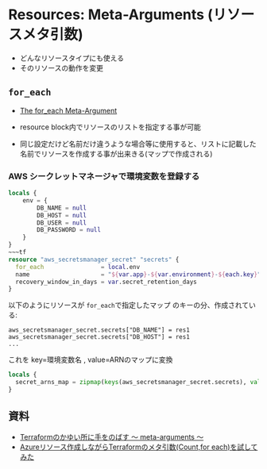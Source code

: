 # Resources: Meta-Arguments  (リソースメタ引数)

- どんなリソースタイプにも使える
- そのリソースの動作を変更


## `for_each`

- [The for_each Meta-Argument](https://www.terraform.io/language/meta-arguments/for_each)

- resource block内でリソースのリストを指定する事が可能
- 同じ設定だけど名前だけ違うような場合等に使用すると、リストに記載した名前でリソースを作成する事が出来きる(マップで作成される)

### AWS シークレットマネージャで環境変数を登録する
~~~tf
locals {
    env = {
        DB_NAME = null
        DB_HOST = null
        DB_USER = null
        DB_PASSWORD = null
    }
}
~~~tf
resource "aws_secretsmanager_secret" "secrets" {
  for_each                = local.env 
  name                    = "${var.app}-${var.environment}-${each.key}"
  recovery_window_in_days = var.secret_retention_days
}
~~~

以下のようにリソースが `for_each`で指定したマップ のキーの分、作成されている:

~~~
aws_secretsmanager_secret.secrets["DB_NAME"] = res1
aws_secretsmanager_secret.secrets["DB_HOST"] = res1
...
~~~

これを key=環境変数名 , value=ARNのマップに変換

~~~tf
locals {
  secret_arns_map = zipmap(keys(aws_secretsmanager_secret.secrets), values(aws_secretsmanager_secret.secrets)[*].arn)
}
~~~ 


## 資料

- [Terraformのかゆい所に手をのばす 〜 meta-arguments 〜](https://qiita.com/donko_/items/0e276b45ddea5e39abd7)
- [Azureリソース作成しながらTerraformのメタ引数(Count,for each)を試してみた](https://www.tama-negi.com/2021/12/31/terraform-meta-argument-01/#)
